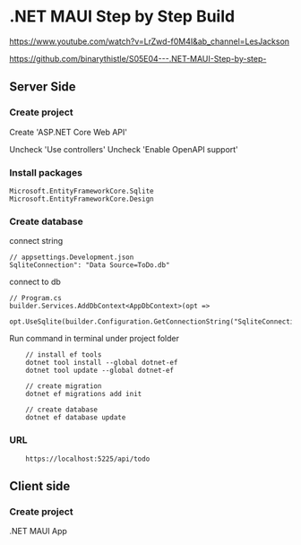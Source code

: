 # .NET MAUI Step by Step Build
https://www.youtube.com/watch?v=LrZwd-f0M4I&ab_channel=LesJackson

https://github.com/binarythistle/S05E04---.NET-MAUI-Step-by-step-

## Server Side
### Create project
Create 'ASP.NET Core Web API'

Uncheck 'Use controllers'
Uncheck 'Enable OpenAPI support'

### Install packages
```
Microsoft.EntityFrameworkCore.Sqlite
Microsoft.EntityFrameworkCore.Design
```

### Create database
connect string
```
// appsettings.Development.json
SqliteConnection": "Data Source=ToDo.db"
```

connect to db
```
// Program.cs
builder.Services.AddDbContext<AppDbContext>(opt =>
    opt.UseSqlite(builder.Configuration.GetConnectionString("SqliteConnection")));
```

Run command in terminal under project folder
``` 
    // install ef tools
    dotnet tool install --global dotnet-ef
    dotnet tool update --global dotnet-ef

    // create migration
    dotnet ef migrations add init

    // create database
    dotnet ef database update
```


### URL
```
    https://localhost:5225/api/todo
```


## Client side
### Create project
.NET MAUI App

